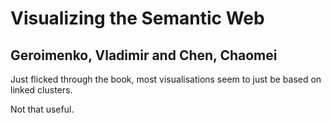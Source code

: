 # Visualizing the Semantic Web
## Geroimenko, Vladimir and Chen, Chaomei

Just flicked through the book, most visualisations seem to just be based on linked clusters.
        
Not that useful.
